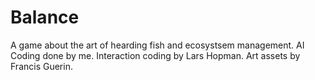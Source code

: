 Balance
=======

A game about the art of hearding fish and ecosystsem management. 
AI Coding done by me. Interaction coding by Lars Hopman. Art assets by Francis Guerin.

